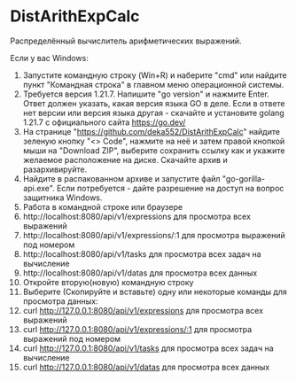 # DistArithExpCalc
Распределённый вычислитель арифметических выражений.

Если у вас Windows:
1. Запустите командную строку (Win+R) и наберите "cmd" или найдите пункт "Командная строка" в главном меню операционной системы. 
2. Требуется версия 1.21.7. Напишите "go version" и нажмите Enter. Ответ должен указать, какая версия языка GO в деле. Если в ответе нет версии или версия языка другая - скачайте и установите golang 1.21.7 c официального сайта https://go.dev/
3. На странице "https://github.com/deka552/DistArithExpCalc" найдите зеленую кнопку "<> Code", нажмите на неё и затем правой кнопкой мыши на "Download ZIP", выберите сохранить ссылку как и укажите желаемое расположение на диске. Скачайте архив и разархивируйте.
4. Найдите в распакованном архиве и запустите файл "go-gorilla-api.exe". Если потребуется - дайте разрешение на доступ на вопрос защитника Windows.
5. Работа в командной строке или браузере
6. http://localhost:8080/api/v1/expressions для просмотра всех выражений
7. http://localhost:8080/api/v1/expressions/:1 для просмотра выражений под номером
8. http://localhost:8080/api/v1/tasks для просмотра всех задач на вычисление
9. http://localhost:8080/api/v1/datas для просмотра всех данных
10. Откройте вторую(новую) командную строку
11. Выберите (Скопируйте и вставьте) одну или некоторые команды для просмотра данных:
12. curl http://127.0.0.1:8080/api/v1/expressions для просмотра всех выражений
13. curl http://127.0.0.1:8080/api/v1/expressions/:1 для просмотра выражений под номером
14. curl http://127.0.0.1:8080/api/v1/tasks для просмотра всех задач на вычисление
10. curl http://127.0.0.1:8080/api/v1/datas для просмотра всех данных


